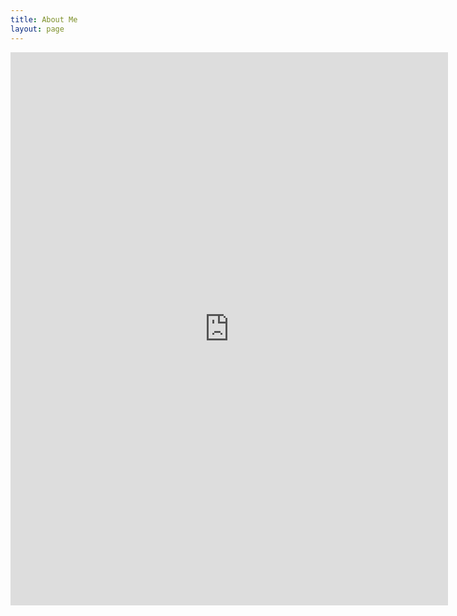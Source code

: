 ```yaml
---
title: About Me
layout: page
---
```

<div id="googleblock" class="google-embed" style="height:885px !important;"><iframe src="https://docs.google.com/viewer?srcid=1W6RHaZvYXV797w5c2mMwv95oUVLWx9sr&pid=explorer&efh=false&a=v&chrome=false&embedded=true" width="700" height="885" title="AMS-PDResume2018" frameborder="0"></iframe></div>

